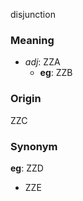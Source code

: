 disjunction
### Meaning
+ _adj_: ZZA
	+ __eg__: ZZB

### Origin

ZZC

### Synonym

__eg__: ZZD

+ ZZE


